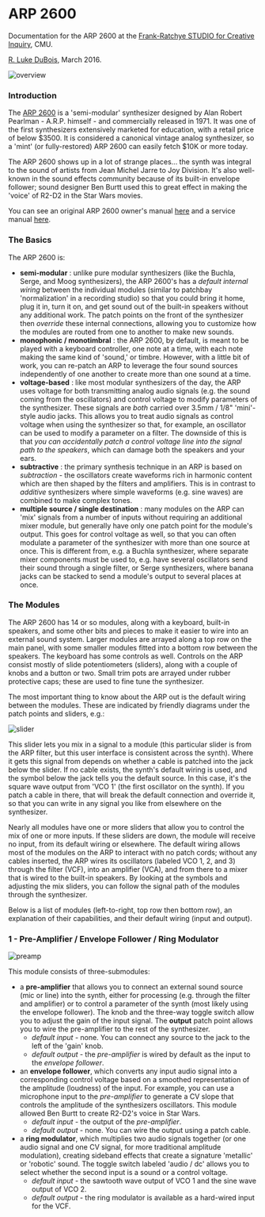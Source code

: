 # ARP 2600

Documentation for the ARP 2600 at the [Frank-Ratchye STUDIO for Creative Inquiry](http://studioforcreativeinquiry.org), CMU.

[R. Luke DuBois](https://github.com/rev3rend), March 2016.

![overview](https://github.com/CreativeInquiry/ARP-2600/raw/master/images/00overview.png "Overview")

### Introduction

The [ARP 2600](https://en.wikipedia.org/wiki/ARP_2600) is a 'semi-modular' synthesizer designed by Alan Robert Pearlman - A.R.P. himself - and commercially released in 1971.  It was one of the first synthesizers extensively marketed for education, with a retail price of below $3500.  It is considered a canonical vintage analog synthesizer, so a 'mint' (or fully-restored) ARP 2600 can easily fetch $10K or more today.

The ARP 2600 shows up in a lot of strange places... the synth was integral to the sound of artists from Jean Michel Jarre to Joy Division.  It's also well-known in the sound effects community because of its built-in envelope follower; sound designer Ben Burtt used this to great effect in making the 'voice' of R2-D2 in the Star Wars movies.

You can see an original ARP 2600 owner's manual [here](http://guitarfool.com/ARP2600/Arp%202600%20Owners%20Manual.pdf) and a service manual [here](http://guitarfool.com/ARP2600/2600ServiceManual.pdf).

### The Basics

The ARP 2600 is:
- **semi-modular** : unlike pure modular synthesizers (like the Buchla, Serge, and Moog synthesizers), the ARP 2600's has a *default internal wiring* between the individual modules (similar to patchbay 'normalization' in a recording studio) so that you could bring it home, plug it in, turn it on, and get sound out of the built-in speakers without any additional work.  The patch points on the front of the synthesizer then *override* these internal connections, allowing you to customize how the modules are routed from one to another to make new sounds.  
- **monophonic / monotimbral** : the ARP 2600, by default, is meant to be played with a keyboard controller, one note at a time, with each note making the same kind of 'sound,' or timbre.  However, with a little bit of work, you can re-patch an ARP to leverage the four sound sources independently of one another to create more than one sound at a time.
- **voltage-based** : like most modular synthesizers of the day, the ARP uses voltage for both transmitting analog audio signals (e.g. the sound coming from the oscillators) and control voltage to modify parameters of the synthesizer.  These signals are *both* carried over 3.5mm / 1/8" 'mini'-style audio jacks.  This allows you to treat audio signals as control voltage when using the synthesizer so that, for example, an oscillator can be used to modify a parameter on a filter.  The downside of this is that *you can accidentally patch a control voltage line into the signal path to the speakers*, which can damage both the speakers and your ears.
- **subtractive** : the primary synthesis technique in an ARP is based on *subtraction* - the oscillators create waveforms rich in harmonic content which are then shaped by the filters and amplifiers.  This is in contrast to *additive* synthesizers where simple waveforms (e.g. sine waves) are combined to make complex tones.
- **multiple source / single destination** : many modules on the ARP can 'mix' signals from a number of inputs without requiring an additional mixer module, but generally have only one patch point for the module's output.  This goes for control voltage as well, so that you can often modulate a parameter of the synthesizer with more than one source at once.  This is different from, e.g. a Buchla synthesizer, where separate mixer components must be used to, e.g. have several oscillators send their sound through a single filter, or Serge synthesizers, where banana jacks can be stacked to send a module's output to several places at once.  

### The Modules

The ARP 2600 has 14 or so modules, along with a keyboard, built-in speakers, and some other bits and pieces to make it easier to wire into an external sound system.  Larger modules are arrayed along a top row on the main panel, with some smaller modules fitted into a bottom row between the speakers.  The keyboard has some controls as well.  Controls on the ARP consist mostly of slide potentiometers (sliders), along with a couple of knobs and a button or two.  Small trim pots are arrayed under rubber protective caps; these are used to fine tune the synthesizer.

The most important thing to know about the ARP out is the default wiring between the modules.  These are indicated by friendly diagrams under the patch points and sliders, e.g.:

![slider](https://github.com/CreativeInquiry/ARP-2600/raw/master/images/16slider.png "Slider")

This slider lets you mix in a signal to a module (this particular slider is from the ARP filter, but this user interface is consistent across the synth).  Where it gets this signal from depends on whether a cable is patched into the jack below the slider.  If no cable exists, the synth's default wiring is used, and the symbol below the jack tells you the default source.  In this case, it's the square wave output from 'VCO 1' (the first oscillator on the synth).  If you patch a cable in there, that will break the default connection and override it, so that you can write in any signal you like from elsewhere on the synthesizer.

Nearly all modules have one or more sliders that allow you to control the mix of one or more inputs.  If these sliders are down, the module will receive no input, from its default wiring or elsewhere.  The default wiring  allows most of the modules on the ARP to interact with no patch cords; without any cables inserted, the ARP wires its oscillators (labeled VCO 1, 2, and 3) through the filter (VCF), into an amplifier (VCA), and from there to a mixer that is wired to the built-in speakers.  By looking at the symbols and adjusting the mix sliders, you can follow the signal path of the modules through the synthesizer.

Below is a list of modules (left-to-right, top row then bottom row), an explanation of their capabilities, and their default wiring (input and output).

### 1 - Pre-Amplifier / Envelope Follower / Ring Modulator

![preamp](https://github.com/CreativeInquiry/ARP-2600/raw/master/images/01preamp_envfol_ringmod.png "Pre-Amp")

This module consists of three-submodules:
- a **pre-amplifier** that allows you to connect an external sound source (mic or line) into the synth, either for processing (e.g. through the filter and amplifier) or to control a parameter of the synth (most likely using the envelope follower).  The knob and the three-way toggle switch allow you to adjust the gain of the input signal.  The **output** patch point allows you to wire the pre-amplifier to the rest of the synthesizer.
  - *default input* - none.  You can connect any source to the jack to the left of the 'gain' knob.
  - *default output* - the *pre-amplifier* is wired by default as the input to the *envelope follower*.
- an **envelope follower**, which converts any input audio signal into a corresponding control voltage based on a smoothed representation of the amplitude (loudness) of the input.  For example, you can use a microphone input to the *pre-amplifier* to generate a CV slope that controls the amplitude of the synthesizers oscillators.  This module allowed Ben Burtt to create R2-D2's voice in Star Wars.
  - *default input* - the output of the *pre-amplifier*.
  - *default output* - none.  You can wire the output using a patch cable.
- a **ring modulator**, which multiplies two audio signals together (or one audio signal and one CV signal, for more traditional amplitude modulation), creating sideband effects that create a signature 'metallic' or 'robotic' sound.  The toggle switch labeled 'audio / dc' allows you to select whether the second input is a sound or a control voltage.
  - *default input* - the sawtooth wave output of VCO 1 and the sine wave output of VCO 2.
  - *default output* - the ring modulator is available as a hard-wired input for the VCF.



